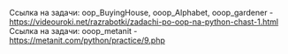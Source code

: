 Ссылка на задачи: oop_BuyingHouse, ooop_Alphabet, ooop_gardener - https://videouroki.net/razrabotki/zadachi-po-oop-na-python-chast-1.html
Ссылка на задачи: ooop_metanit - https://metanit.com/python/practice/9.php
